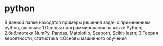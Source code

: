 # python
В данной папке находятся примеры решения задач с применением python, включая: 
1.Основы программирования на языке Python;
2.библиотеки NumPy, Pandas, Matplotlib, Seaborn, Scikit-learn;
3.Теория вероятности, статистика
4.Основы машинного обучения
